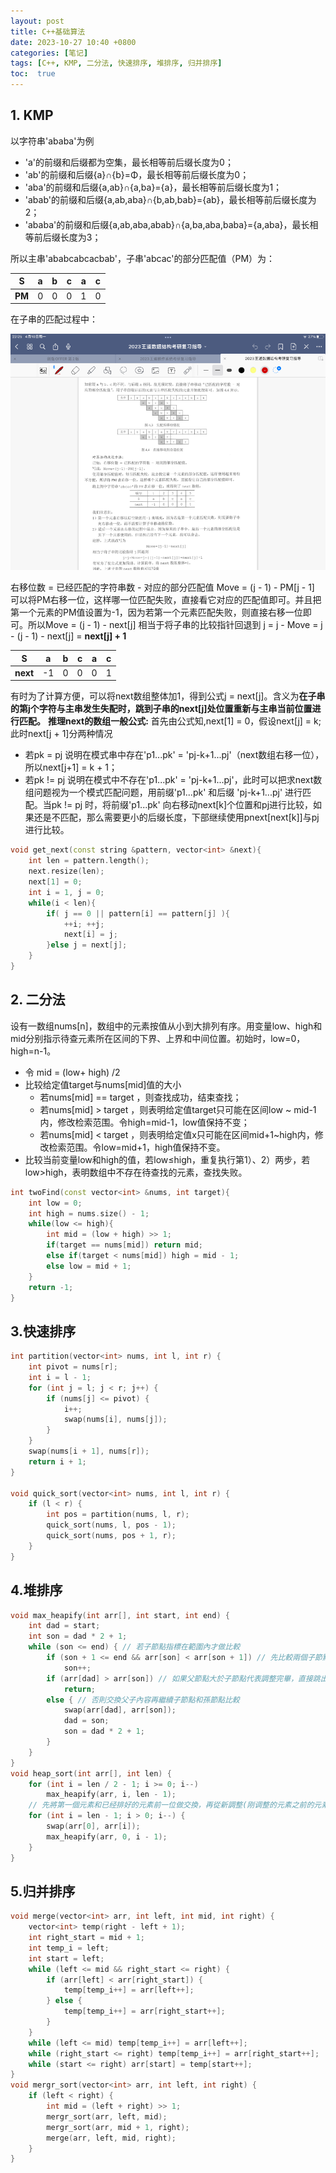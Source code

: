 ```yaml
---
layout: post
title: C++基础算法
date: 2023-10-27 10:40 +0800
categories: [笔记]
tags: [C++, KMP, 二分法, 快速排序, 堆排序, 归并排序]
toc:  true
---
```


## 1. KMP

以字符串'ababa'为例

- 'a'的前缀和后缀都为空集，最长相等前后缀长度为0；
- 'ab'的前缀和后缀{a}∩{b}=Φ，最长相等前后缀长度为0；
- 'aba'的前缀和后缀{a,ab}∩{a,ba}={a}，最长相等前后缀长度为1；
- 'abab'的前缀和后缀{a,ab,aba}∩{b,ab,bab}={ab}，最长相等前后缀长度为2；
- 'ababa'的前缀和后缀{a,ab,aba,abab}∩{a,ba,aba,baba}={a,aba}，最长相等前后缀长度为3；

所以主串'ababcabcacbab'，子串'abcac'的部分匹配值（PM）为：

| **S** | a | b | c | a | c |
| --- | --- | --- | --- | --- | --- |
| **PM** | 0 | 0 | 0 | 1 | 0 |

在子串的匹配过程中：

![IMG_0495.PNG](/assets/img/kmp_string.png)

右移位数 = 已经匹配的字符串数 - 对应的部分匹配值
Move = (j - 1) - PM[j - 1]
可以将PM右移一位，这样哪一位匹配失败，直接看它对应的匹配值即可。并且把第一个元素的PM值设置为-1，因为若第一个元素匹配失败，则直接右移一位即可。所以Move = (j - 1) - next[j]
相当于将子串的比较指针回退到
j = j - Move = j - (j - 1) - next[j] = **next[j] + 1**

| **S** | a | b | c | a | c |
| --- | --- | --- | --- | --- | --- |
| **next** | -1 | 0 | 0 | 0 | 1 |

有时为了计算方便，可以将next数组整体加1，得到公式j = next[j]。含义为**在子串的第j个字符与主串发生失配时，跳到子串的next[j]处位置重新与主串当前位置进行匹配。**
**推理next的数组一般公式:**
首先由公式知,next[1] = 0，假设next[j] = k; 此时next[j + 1]分两种情况

- 若pk = pj 说明在模式串中存在'p1...pk' = 'pj-k+1...pj'（next数组右移一位），所以next[j+1] = k + 1；
- 若pk != pj 说明在模式中不存在'p1...pk' = 'pj-k+1...pj'，此时可以把求next数组问题视为一个模式匹配问题，用前缀'p1...pk' 和后缀 'pj-k+1...pj' 进行匹配。当pk != pj 时，将前缀'p1...pk' 向右移动next[k]个位置和pj进行比较，如果还是不匹配，那么需要更小的后缀长度，下部继续使用pnext[next[k]]与pj进行比较。

```cpp
void get_next(const string &pattern, vector<int> &next){
	int len = pattern.length();
    next.resize(len);
    next[1] = 0;
    int i = 1, j = 0;
    while(i < len){
        if( j == 0 || pattern[i] == pattern[j] ){
            ++i; ++j;
            next[i] = j;
        }else j = next[j];
    }
}
```

## 2. 二分法

 设有一数组nums[n]，数组中的元素按值从小到大排列有序。用变量low、high和mid分别指示待查元素所在区间的下界、上界和中间位置。初始时，low=0，high=n-1。

- 令 mid = (low+ high) /2 
- 比较给定值target与nums[mid]值的大小
   - 若nums[mid] == target ，则查找成功，结束查找；
   - 若nums[mid] > target ，则表明给定值target只可能在区间low ~ mid-1内，修改检索范围。令high=mid-1，low值保持不变；
   - 若nums[mid] < target ，则表明给定值x只可能在区间mid+1~high内，修改检索范围。令low=mid+1，high值保持不变。
- 比较当前变量low和high的值，若low≤high，重复执行第1）、2）两步，若low>high，表明数组中不存在待查找的元素，查找失败。

```cpp
int twoFind(const vector<int> &nums, int target){
	int low = 0;
	int high = nums.size() - 1;
	while(low <= high){
		int mid = (low + high) >> 1;
		if(target == nums[mid]) return mid;
		else if(target < nums[mid]) high = mid - 1;
		else low = mid + 1;
	}
	return -1;
}
```

## 3.快速排序

```cpp
int partition(vector<int> nums, int l, int r) {
	int pivot = nums[r];
	int i = l - 1;
	for (int j = l; j < r; j++) {
		if (nums[j] <= pivot) {
			i++;
			swap(nums[i], nums[j]);
		}
	}
	swap(nums[i + 1], nums[r]);
	return i + 1;
}

void quick_sort(vector<int> nums, int l, int r) {
	if (l < r) {
		int pos = partition(nums, l, r);
		quick_sort(nums, l, pos - 1);
		quick_sort(nums, pos + 1, r);
	}
}
```

## 4.堆排序

```cpp
void max_heapify(int arr[], int start, int end) {
	int dad = start;
	int son = dad * 2 + 1;
	while (son <= end) { // 若子節點指標在範圍內才做比較
		if (son + 1 <= end && arr[son] < arr[son + 1]) // 先比較兩個子節點大小，選擇最大的
			son++;
		if (arr[dad] > arr[son]) // 如果父節點大於子節點代表調整完畢，直接跳出函數
			return;
		else { // 否則交換父子內容再繼續子節點和孫節點比較
			swap(arr[dad], arr[son]);
			dad = son;
			son = dad * 2 + 1;
		}
	}
}
void heap_sort(int arr[], int len) {
	for (int i = len / 2 - 1; i >= 0; i--)
		max_heapify(arr, i, len - 1);
	// 先將第一個元素和已经排好的元素前一位做交換，再從新調整(刚调整的元素之前的元素)，直到排序完畢
	for (int i = len - 1; i > 0; i--) {
		swap(arr[0], arr[i]);
		max_heapify(arr, 0, i - 1);
	}
}
```

## 5.归并排序

```cpp
void merge(vector<int> arr, int left, int mid, int right) {
	vector<int> temp(right - left + 1);
	int right_start = mid + 1;
	int temp_i = left;
	int start = left;
	while (left <= mid && right_start <= right) {
		if (arr[left] < arr[right_start]) {
			temp[temp_i++] = arr[left++];
		} else {
			temp[temp_i++] = arr[right_start++];
		}
	}
	while (left <= mid) temp[temp_i++] = arr[left++];
	while (right_start <= right) temp[temp_i++] = arr[right_start++];
	while (start <= right) arr[start] = temp[start++];
}
void mergr_sort(vector<int> arr, int left, int right) {
	if (left < right) {
		int mid = (left + right) >> 1;
		mergr_sort(arr, left, mid);
		mergr_sort(arr, mid + 1, right);
		merge(arr, left, mid, right);
	}
}
```